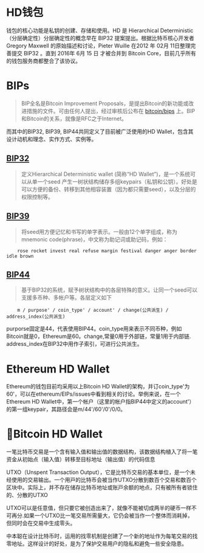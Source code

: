 
# HD钱包

钱包的核心功能是私钥的创建、存储和使用。HD 是 Hierarchical Deterministic（分层确定性）分层确定性的概念早在 BIP32 提案提出。根据比特币核心开发者 Gregory Maxwell 的原始描述和讨论，Pieter Wuille 在2012 年 02月 11日整理完善提交 BIP32 。直到 2016年 6月 15 日 才被合并到 Bitcoin Core，目前几乎所有的钱包服务商都整合了该协议。

# BIPs

> BIP全名是Bitcoin Improvement Proposals，是提出Bitcoin的新功能或改进措施的文件。可由任何人提出，经过审核后公布在 [bitcoin/bips](https://github.com/bitcoin/bips) 上。BIP和Bitcoin的关系，就像是RFC之于Internet。

而其中的BIP32, BIP39, BIP44共同定义了目前被广泛使用的HD Wallet，包含其设计动机和理念、实作方式、实例等。

## [BIP32](https://github.com/bitcoin/bips/blob/master/bip-0032.mediawiki)

> 定义Hierarchical Deterministic wallet (简称“HD Wallet”)，是一个系统可以从单一个seed 产生一树状结构储存多组keypairs（私钥和公钥）。好处是可以方便的备份、转移到其他相容装置（因为都只需要seed），以及分层的权限控制等。

## [BIP39](https://github.com/bitcoin/bips/blob/master/bip-0039.mediawiki)

> 将seed用方便记忆和书写的单字表示。一般由12个单字组成，称为mnemonic code(phrase)，中文称为助记词或助记码，例如：

```
    rose rocket invest real refuse margin festival danger anger border idle brown
```

## [BIP44](https://github.com/bitcoin/bips/blob/master/bip-0044.mediawiki)

> 基于BIP32的系统，赋予树状结构中的各层特殊的意义。让同一个seed可以支援多币种、多帐户等。各层定义如下
```
    m / purpose' / coin_type' / account' / change(公共派生) / address_index(公共派生)
```

purporse固定是44，代表使用BIP44。coin_type用来表示不同币种，例如Bitcoin就是0，Ethereum是60。change,常量0用于外部链，常量1用于内部链. address_index在BIP32中用作子索引，可进行公共派生。


# Ethereum HD Wallet

Ethereum的钱包目前均采用以上Bitcoin HD Wallet的架构，并订coin_type'为60'，可以在ethereum/EIPs/issues中看到相关的讨论。举例来说，在一个Ethereum HD Wallet中，第一个帐户（这里的帐户指BIP44中定义的account'）的第一组keypair，其路径会是m/44'/60'/0'/0/0。



# Bitcoin HD Wallet

⼀笔⽐特币交易是⼀个含有输⼊值和输出值的数据结构，该数据结构植⼊了将⼀笔资⾦从初始点（输⼊值）转移⾄⽬标地址（输出值）的代码信息

UTXO（Unspent Transaction Output），它是⽐特币交易的基本单位，是⼀个未经使⽤的交易输出。⼀个⽤⼾的⽐特币会被当作UTXO分散到数百个交易和数百个区块中。实际上，并不存在储存⽐特币地址或账⼾余额的地点，只有被所有者锁住的、分散的UTXO

UTXO可以是任意值，但只要它被创造出来了，就像不能被切成两半的硬币⼀样不可再分.如果⼀个UTXO⽐⼀笔交易所需量⼤，它仍会被当作⼀个整体⽽消耗掉，但同时会在交易中⽣成零头。

中本聪在设计比特币时，运用的找零机制是创建了一个新的地址作为每笔交易的找零地址。这样设计的好处，是为了保护交易用户的隐私和避免一些安全隐患。



